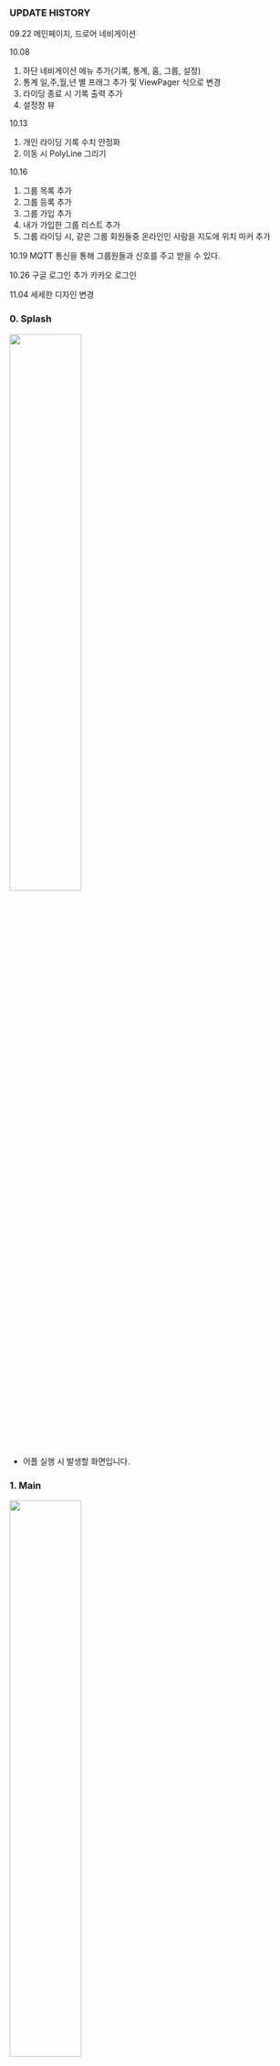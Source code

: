 ### UPDATE HISTORY
09.22 메인페이지, 드로어 네비게이션

10.08 
  1) 하단 네비게이션 메뉴 추가(기록, 통계, 홈, 그룹, 설정)
  2) 통계 일,주,월,년 별 프래그 추가 및 ViewPager 식으로 변경
  3) 라이딩 종료 시 기록 출력 추가
  4) 설정창 뷰 
  
10.13
  1) 개인 라이딩 기록 수치 안정화
  2) 이동 시 PolyLine 그리기 
  
10.16
  1) 그룹 목록 추가
  2) 그룹 등록 추가
  3) 그룹 가입 추가
  4) 내가 가입한 그룹 리스트 추가
  5) 그룹 라이딩 시, 같은 그룹 회원들중 온라인인 사람을 지도에 위치 마커 추가
  
10.19
     MQTT 통신을 통해 그룹원들과 신호를 주고 받을 수 있다. 
     
10.26
     구글 로그인 추가
     카카오 로그인 

11.04
     세세한 디자인 변경
     
### 0. Splash
<img src="https://user-images.githubusercontent.com/58909988/97797799-5c407400-1c63-11eb-8afa-60dc9e8cdc58.jpg" width="50%" height="50%">

- 어플 실행 시 발생할 화면입니다.
     
### 1. Main 
<img src="https://user-images.githubusercontent.com/58909988/97797796-5b0f4700-1c63-11eb-8e79-b6b806576cbd.jpg" width="50%" height="50%">

- 어플의 메인 화면 입니다. 개인 라이딩/그룹 라이딩을 선택하여 라이딩을 할 수 있습니다.

### 2. Record
<img src="https://user-images.githubusercontent.com/58909988/97797807-5f3b6480-1c63-11eb-91d8-256e2249251f.jpg" width="50%" height="50%">

### 2-2. Record
<img src="https://user-images.githubusercontent.com/58909988/97797789-577bc000-1c63-11eb-8fcd-026a1266ab9b.jpg" width="50%" height="50%">

- 기록 Fragment입니다. 라이딩 종료 후, 기록을 하면 이 곳에 표시되어 지난 라이딩들의 기록을 확인할 수 있습니다.
- 내 위치가 잡히지 않은 채로 종료 시, 위치를 찾을 수 없었다는 표시를 하고 기록이 남아있지 않습니다.
- 제대로 기록이 되었을 시, 출발점과 종료지점의 위치를 주소로 알려주고 간략한 정보를 표시해줍니다.

### 3. Record_Detail_Success
<img src="https://user-images.githubusercontent.com/58909988/97797791-59458380-1c63-11eb-91c2-989c33cf5de4.jpg" width="50%" height="50%">

- 시작점과 종료점을 지도에 알려주고, 내 이동경로를 PolyLine으로 확인할 수 있습니다.
- 주행 시간, 평균 속도, 총 주행거리 등을 확인할 수 있습니다.

### 4. Record_Detail_Non-record
<img src="https://user-images.githubusercontent.com/58909988/97797794-5a76b080-1c63-11eb-9b8e-4192f7c81ba6.jpg" width="50%" height="50%">

- 위치를 잡지않고 그냥 종료 시에, 기록된 내용이 없으므로 사용자에게 해당 사실을 알린 후 종료시킵니다.

### 5. Statistic
<img src="https://user-images.githubusercontent.com/58909988/97797801-5d71a100-1c63-11eb-9e02-1c68cc577da9.jpg" width="50%" height="50%">

- 내 라이딩 기록의 통계입니다. 일/주/월/년 단위로 라이딩 간단 내역을 확인할 수 있습니다.

### 6. Group-List
<img src="https://user-images.githubusercontent.com/58909988/97797806-5f3b6480-1c63-11eb-9a13-174b1b303ec7.jpg" width="50%" height="50%">

- 개설된 총 그룹리스트들 입니다. 원하는 방에 가입을 할 수 있고, 검색을 통해 방을 찾을 수 있습니다.

### 7. Group-in
<img src="https://user-images.githubusercontent.com/58909988/97797797-5ba7dd80-1c63-11eb-85b4-55215b388940.jpg" width="50%" height="50%">

- 방을 클릭 시 입장하는 화면입니다. 방마다 비밀번호가 있기에, 비밀번호를 입력해야 하며 해당 그룹의 간단한 소개를 볼 수 있습니다.

### 8. My-Group
<img src="https://user-images.githubusercontent.com/58909988/97797802-5e0a3780-1c63-11eb-997e-5e6b38f435b3.jpg" width="50%" height="50%">

- 메인 페이지의 그룹라이딩 클릭 시 보여지는 내가 가입된 그룹 리스트 페이지 입니다. 이 중 오늘 내가 참여할 그룹 방을 클릭하여 서로 실시간 위치와, 라이딩 시그널을 보낼 수 있습니다.

### 9. Personal-Riding
<img src="https://user-images.githubusercontent.com/58909988/97797803-5e0a3780-1c63-11eb-8639-a34a9b43ded2.jpg" width="50%" height="50%">

- 개인 라이딩 시에는 진행 시간, 평균 속도, 현재 속도, 누적 이동 거리를 알려줍니다. 이동 시에 내 첫 출발점을 Marker로 알려주고 그 위치에서 부터 이동할 때마다 PolyLine으로 그려줍니다.

### 10. Find_My_Location
<img src="https://user-images.githubusercontent.com/58909988/97797805-5ea2ce00-1c63-11eb-9117-63ddaadb8119.jpg" width="50%" height="50%">

- 첫 위치를 잡고 있는 모습입니다. 첫 위치를 잡고 시작해야 제대로 된 기록을 할 수 있습니다.

### 11. Riding
<img src="https://user-images.githubusercontent.com/58909988/97797795-5a76b080-1c63-11eb-9a3c-e3c6b4eaf00d.jpg" width="50%" height="50%">

- 라이딩 도중의 모습입니다.

### 12. After-Riding
<img src="https://user-images.githubusercontent.com/58909988/97797790-58aced00-1c63-11eb-938c-4c2ae72d48ca.jpg" width="50%" height="50%">

- 라이딩 종료 시, 보여주는 기록창입니다. 사용자는 내용을 기록할 지, 그냥 일회성으로 보고 지울 지 선택권이 있습니다.

### 13. Real-Time_Group_Location
<img src="https://user-images.githubusercontent.com/58909988/97797800-5cd90a80-1c63-11eb-9cdd-86f4fad32b03.jpg" width="50%" height="50%">

- 그룹 라이딩에서의 실시간 위치 추적 입니다. 사진과 같이 라이딩을 같이하고 있는 그룹들의 위치가 실시간으로 표시됩니다. 
- MQTT통신을 통해 내 자전거의 벨을 누를 시에, 참여하고 있는 모든 그룹원들에게 알림을 보낼 수 있는 기능이 있습니다.

### 14. Setting
<img src="https://user-images.githubusercontent.com/58909988/97797798-5c407400-1c63-11eb-8b17-b2b024209ed2.jpg" width="50%" height="50%">

- 설정창입니다. 
